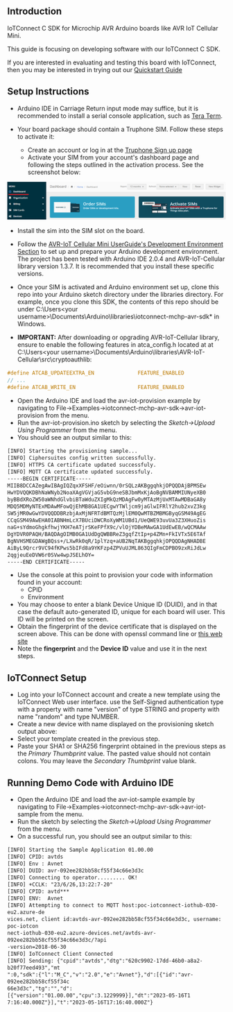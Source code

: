 ## Introduction
IoTConnect C SDK for Microchip AVR Arduino boards like AVR IoT Cellular Mini.

This guide is focusing on developing software with our IoTConnect C SDK.

If you are interested in evaluating and testing this board with IoTConnect,
then you may be interested in trying out our [Quickstart Guide](QUICKSTART.md)

## Setup Instructions

* Arduino IDE in Carriage Return input mode may suffice, but it is recommended to install a serial console application, 
such as [Tera Term](https://ttssh2.osdn.jp/index.html.en).

* Your board package should contain a Truphone SIM. Follow these steps to activate it:
  * Create an account or log in at the [Truphone Sign up page](https://account.truphone.com/register)
  * Activate your SIM from your account's dashboard page and following the steps outlined in the activation process. 
    See the screenshot below:

![Truphone Activation](media/truphone-activate-sim.png "Truphone Activation")

* Install the sim into the SIM slot on the board.

* Follow the
 [AVR-IoT Cellular Mini UserGuide's Development Environment Section](https://iot.microchip.com/docs/arduino/introduction/devenv) 
to set up and prepare your Arduino development environment.
The project has been tested with Arduino IDE 2.0.4 and AVR-IoT-Cellular library version 1.3.7.
It is recommended that you install these specific versions.
* Once your SIM is activated and Arduino environment set up, 
clone this repo into your Arduino sketch directory under the libraries directory.
For example, once you clone this SDK, the contents of this repo should be 
under C:\Users\<your username>\Documents\Arduino\libraries\iotconnect-mchp-avr-sdk* in Windows.
* **IMPORTANT:** After downloading or opgrading AVR-IoT-Cellular library, ensure to enable the following features
in atca_config.h located at at C:\Users\<your username>\Documents\Arduino\libraries\AVR-IoT-Cellular\src\cryptoauthlib: 
```c
#define ATCAB_UPDATEEXTRA_EN              FEATURE_ENABLED
// ...
#define ATCAB_WRITE_EN                    FEATURE_ENABLED
```

* Open the Arduino IDE and load the avr-iot-provision example by navigating
to File->Examples->iotconnect-mchp-avr-sdk->avr-iot-provision from the menu.
* Run the avr-iot-provision.ino sketch by selecting the *Sketch->Upload Using Programmer* from the menu.
* You should see an output similar to this:

```
[INFO] Starting the provisioning sample...
[INFO] Ciphersuites config written successfully.
[INFO] HTTPS CA certificate updated successfuly.
[INFO] MQTT CA certificate updated successfuly.
-----BEGIN CERTIFICATE-----
MIIB8DCCAZegAwIBAgIQZqxXFSHF/eOiwnn/0rSQLzAKBggqhkjOPQQDAjBPMSEw
HwYDVQQKDBhNaWNyb2NoaXAgVGVjaG5vbG9neSBJbmMxKjAoBgNVBAMMIUNyeXB0
byBBdXRoZW50aWNhdGlvbiBTaWduZXIgMkQzMDAgFw0yMTAzMjUxMTAwMDBaGA8y
MDQ5MDMyNTExMDAwMFowQjEhMB8GA1UECgwYTWljcm9jaGlwIFRlY2hub2xvZ3kg
SW5jMR0wGwYDVQQDDBRzbjAxMjNFRTdBMTQzMjlEM0QwMTBZMBMGByqGSM49AgEG
CCqGSM49AwEHA0IABNHmLcX7BUciDWCRoXyWM1UBd1/UeQWE93uvUa3Z3XHuoZis
naG+sYdmoGhgkfhwjYKH7eATjrSKeFPfX9c/vlOjYDBeMAwGA1UdEwEB/wQCMAAw
DgYDVR0PAQH/BAQDAgOIMB0GA1UdDgQWBBReZ3gqfZtIp+p4ZMn+FkIVTx5E6TAf
BgNVHSMEGDAWgBQss+/LXwRk0qR/1plYzq+aUB2NqTAKBggqhkjOPQQDAgNHADBE
AiByL9Qrcr9VC94fKPws5bIFd8a9YKFzp4ZPVuUJML863QIgFmCDPBO9zxRiJdLw
2qgjeuEeDVW6r0SVw4wpJSELhOY=
-----END CERTIFICATE-----

```
* Use the console at this point to provision your code with information found in your account:
  * CPID
  * Environment
* You may choose to enter a blank Device Unique ID (DUID), and in that case the default 
auto-generated ID, unique for each board will user. This ID will be printed on the screen.
* Obtain the fingerprint of the device certificate that is displayed on the screen above.
This can be done with openssl command line or [this web site](https://www.samltool.com/fingerprint.php)
* Note the **fingerprint** and the **Device ID** value and use it in the next steps.

## IoTConnect Setup

* Log into your IoTConnect account and create a new template using the IoTConnect Web user interface.
use the Self-Signed authentication type with a property with name "version" of type STRING and property with name
"random" and type NUMBER.
* Create a new device with name displayed on the provisioning sketch output above:
* Select your template created in the previous step.
* Paste your SHA1 or SHA256 fingerprint obtained in the previous steps as the *Primary Thumbprint* value. 
The pasted value should not contain colons. You may leave the *Secondary Thumbprint* value blank.

## Running Demo Code with Arduino IDE

* Open the Arduino IDE and load the avr-iot-sample example by navigating
to File->Examples->iotconnect-mchp-avr-sdk->avr-iot-sample from the menu.
* Run the sketch by selecting the *Sketch->Upload Using Programmer* from the menu.
* On a successful run, you should see an output similar to this:

```
[INFO] Starting the Sample Application 01.00.00
[INFO] CPID: avtds
[INFO] Env : Avnet
[INFO] DUID: avr-092ee282bb58cf55f34c66e3d3c
[INFO] Connecting to operator......... OK!
[INFO] +CCLK: "23/6/26,13:22:7-20"
[INFO] CPID: avtd***
[INFO] ENV:  Avnet
[INFO] Attempting to connect to MQTT host:poc-iotconnect-iothub-030-eu2.azure-de
vices.net, client id:avtds-avr-092ee282bb58cf55f34c66e3d3c, username: poc-iotcon
nect-iothub-030-eu2.azure-devices.net/avtds-avr-092ee282bb58cf55f34c66e3d3c/?api
-version=2018-06-30
[INFO] IoTConnect Client Connected
[INFO] Sending: {"cpid":"avtds","dtg":"620c9902-17dd-46b0-a8a2-b20f77eed493","mt
":0,"sdk":{"l":"M_C","v":"2.0","e":"Avnet"},"d":[{"id":"avr-092ee282bb58cf55f34c
66e3d3c","tg":"","d":[{"version":"01.00.00","cpu":3.1229999}],"dt":"2023-05-16T1
7:16:40.000Z"}],"t":"2023-05-16T17:16:40.000Z"}
```
